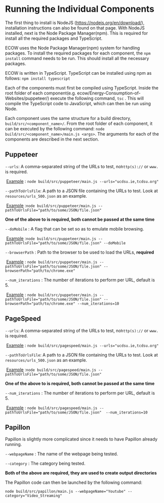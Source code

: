 # Running the Individual Components

The first thing to install is NodeJS (https://nodejs.org/en/download/), installation instructions can also be found on that page. With NodeJS installed, next is the Node Package Manager(npm). This is required for install all the required packages and TypeScript. 



ECOW uses the Node Package Manager(npm) system for handling packages. To install the required packages for each component, the ``npm install`` command needs to be run. This should install all the necessary packages.



ECOW is written in TypeScript. TypeScript can be installed using npm as follows: ``npm install typescript``



Each of the components must first be compiled using TypeScript. Inside the root folder of each component(e.g. ecow/Energy-Consumption-of-Websites/puppeteer/) execute the following command, ``tsc`` .  This will compile the TypeScript code to JavaScript, which can then be run using Node.



Each component uses the same structure for a build directory, ``build/src/<component_name>/``. From the root folder of each component, it can be executed by the following command: ``node build/src/<component_name>/main.js <args>``. The arguments for each of the components are described in the next section.



## Puppeteer

``--urls``: A comma-separated string of the URLs to test, no``http(s)://`` or ``www.`` is required.

​	<u>Example</u> : ``node build/src/puppeteer/main.js --urls="ucdsu.ie,tcdsu.org"``

``--pathToUrlsFile``: A path to a JSON file containing the URLs to test. Look at ``resources/urls_500.json`` as an example.

​	<u>Example</u> :``node build/src/puppeteer/main.js --pathToUrlsFile="path/to/some/JSON/file.json"``

**One of the above to is required, both cannot be passed at the same time**

``--doMobile`` : A flag that can be set so as to emulate mobile browsing.

​	<u>Example</u> :``node build/src/puppeteer/main.js --pathToUrlsFile="path/to/some/JSON/file.json" --doMobile`` 

``--browserPath`` : Path to the browser to be used to load the URLs, **required**

​	<u>Example</u> : ``node build/src/puppeteer/main.js --pathToUrlsFile="path/to/some/JSON/file.json" --browserPath="path/to/chrome.exe"``

``--num_iterations`` : The number of iterations to perform per URL, default is 5. 

​	<u>Example</u> : ``node build/src/puppeteer/main.js --pathToUrlsFile="path/to/some/JSON/file.json" --browserPath="path/to/chrome.exe" --num_iterations=10``



## PageSpeed

``--urls``: A comma-separated string of the URLs to test, no``http(s)://`` or ``www.`` is required.

​	<u>Example</u> : ``node build/src/pagespeed/main.js --urls="ucdsu.ie,tcdsu.org"``

``--pathToUrlsFile``: A path to a JSON file containing the URLs to test. Look at ``resources/urls_500.json`` as an example.

​	<u>Example</u> :``node build/src/pagespeed/main.js --pathToUrlsFile="path/to/some/JSON/file.json"``

**One of the above to is required, both cannot be passed at the same time**

``--num_iterations`` : The number of iterations to perform per URL, default is 5. 

​	<u>Example</u> : ``node build/src/pagespeed/main.js --pathToUrlsFile="path/to/some/JSON/file.json"  --num_iterations=10``



## Papillon

Papillon is slightly more complicated since it needs to have Papillon already running.



``--webpageName`` : The name of the webpage being tested.

``--category`` : The category being tested.



**Both of the above are required, they are used to create output directories**

The Papillon code can then be launched by the following command:

``node build/src/papillon/main.js --webpageName="Youtube" --category="Video_Streaming"``



